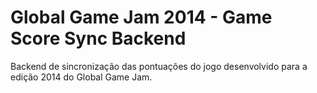 # Global Game Jam 2014 - Game Score Sync Backend

Backend de sincronização das pontuações do jogo desenvolvido para a edição 2014 do Global Game Jam.

